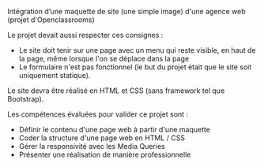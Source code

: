 Intégration d’une maquette de site (une simple image) d'une agence web (projet d'Openclassrooms)

Le projet devait aussi respecter ces consignes : 
  - Le site doit tenir sur une page avec un menu qui reste visible, en haut de la page, même lorsque l'on se déplace dans la page 
  - Le formulaire n'est pas fonctionnel (le but du projet était que le site soit uniquement statique).

Le site devra être réalisé en HTML et CSS (sans framework tel que Bootstrap).

Les compétences évaluées pour valider ce projet sont : 
- Définir le contenu d'une page web à partir d'une maquette
- Coder la structure d'une page web en HTML / CSS
- Gérer la responsivité avec les Media Queries
- Présenter une réalisation de manière professionnelle

